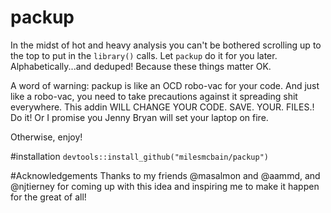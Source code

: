 # packup
In the midst of hot and heavy analysis you can't be bothered scrolling up to the top to put in the `library()` calls. Let `packup` do it for you later. Alphabetically...and deduped! Because these things matter OK. 

A word of warning: packup is like an OCD robo-vac for your code. And just like a robo-vac, you need to take precautions against it spreading shit everywhere. This addin WILL CHANGE YOUR CODE. SAVE. YOUR. FILES.! Do it! Or I promise you Jenny Bryan will set your laptop on fire.

Otherwise, enjoy!

#installation
`devtools::install_github("milesmcbain/packup")`

#Acknowledgements
Thanks to my friends @masalmon and @aammd, and @njtierney for coming up with this idea and inspiring me to make it happen for the great of all!
